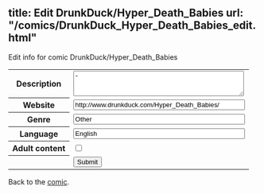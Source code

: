 title: Edit DrunkDuck/Hyper_Death_Babies
url: "/comics/DrunkDuck_Hyper_Death_Babies_edit.html"
---
Edit info for comic DrunkDuck/Hyper_Death_Babies

<form name="comic" action="http://gaepostmail.appspot.com/comic/" method="post">
<table class="comicinfo">
<tr>
<th>Description</th><td><textarea name="description" cols="40" rows="3">-</textarea></td>
</tr>
<tr>
<th>Website</th><td><input type="text" name="url" value="http://www.drunkduck.com/Hyper_Death_Babies/" size="40"/></td>
</tr>
<tr>
<th>Genre</th><td><input type="text" name="genre" value="Other" size="40"/></td>
</tr>
<tr>
<th>Language</th><td><input type="text" name="language" value="English" size="40"/></td>
</tr>
<tr>
<th>Adult content</th><td><input type="checkbox" name="adult" value="adult" /></td>
</tr>
<tr>
<th></th><td>
<input type="hidden" name="comic" value="DrunkDuck_Hyper_Death_Babies" />
<input type="submit" name="submit" value="Submit" />
</td>
</tr>
</table>
</form>

Back to the [comic](DrunkDuck_Hyper_Death_Babies.html).

